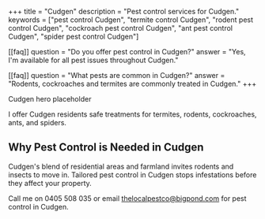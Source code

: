 +++
title = "Cudgen"
description = "Pest control services for Cudgen."
keywords = ["pest control Cudgen", "termite control Cudgen", "rodent pest control Cudgen", "cockroach pest control Cudgen", "ant pest control Cudgen", "spider pest control Cudgen"]

[[faq]]
question = "Do you offer pest control in Cudgen?"
answer = "Yes, I'm available for all pest issues throughout Cudgen."

[[faq]]
question = "What pests are common in Cudgen?"
answer = "Rodents, cockroaches and termites are commonly treated in Cudgen."
+++

<div class="hero">Cudgen hero placeholder</div>

I offer Cudgen residents safe treatments for termites, rodents, cockroaches, ants, and spiders.

<div class="placeholder-box"></div>

## Why Pest Control is Needed in Cudgen

Cudgen's blend of residential areas and farmland invites rodents and insects to move in. Tailored pest control in Cudgen stops infestations before they affect your property.

Call me on 0405 508 035 or email thelocalpestco@bigpond.com for pest control in Cudgen.
